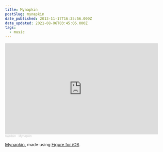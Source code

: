 ```yaml
---
title: Mynapkin
postSlug: mynapkin
date_published: 2013-11-17T16:35:56.000Z
date_updated: 2021-08-06T03:45:06.000Z
tags:
  - music
---
```


<iframe width="100%" height="300" scrolling="no" frameborder="no" allow="autoplay" src="https://w.soundcloud.com/player/?url=https%3A//api.soundcloud.com/tracks/120570895&color=%23ff5500&auto_play=false&hide_related=false&show_comments=true&show_user=true&show_reposts=false&show_teaser=true&visual=true"></iframe><div style="font-size: 10px; color: #cccccc;line-break: anywhere;word-break: normal;overflow: hidden;white-space: nowrap;text-overflow: ellipsis; font-family: Interstate,Lucida Grande,Lucida Sans Unicode,Lucida Sans,Garuda,Verdana,Tahoma,sans-serif;font-weight: 100;"><a href="https://soundcloud.com/rajadain" title="rajadain" target="_blank" style="color: #cccccc; text-decoration: none;">rajadain</a> · <a href="https://soundcloud.com/rajadain/mynapkin" title="Mynapkin" target="_blank" style="color: #cccccc; text-decoration: none;">Mynapkin</a></div>

[Mynapkin](https://soundcloud.com/rajadain/mynapkin), made using [Figure for iOS](https://itunes.apple.com/app/figure/id511269223).
